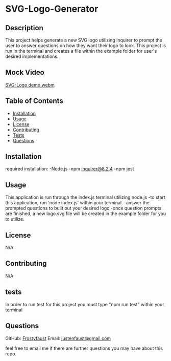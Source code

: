 # SVG-Logo-Generator

## Description

This project helps generate a new SVG logo utilizing inquirer to prompt the user to answer questions on how they want their logo to look. This project is run in the terminal and creates a file within the example folder for user's desired implementations.

## Mock Video

[SVG-Logo demo.webm](https://github.com/frostyfaust/SVG-Logo-Generator/assets/55112932/b40558b2-6219-44a6-9c43-91fd5a8b6acb)


## Table of Contents
  
- [Installation](#installation)
- [Usage](#usage)
- [License](#license)
- [Contributing](#contributing)
- [Tests](#tests)
- [Questions](#questions)

## Installation

required installation:
-Node.js
-npm inquirer@8.2.4
-npm jest
    
## Usage

This application is run through the index.js terminal utilizing node.js
-to start this application, run 'node index.js' within your terminal.
-answer the prompted questions to built out your desired logo
-once question prompts are finished, a new logo.svg file will be created in the example folder for you to utilize.

## License

N/A
    
## Contributing

N/A
  
## tests

In order to run test for this project you must type "npm run test" within your terminal

## Questions

GitHub: [Frostyfaust](https://github.com/frostyfaust)
Email: justenfaust@gmail.com

feel free to email me if there are further questions you may have about this repo.
